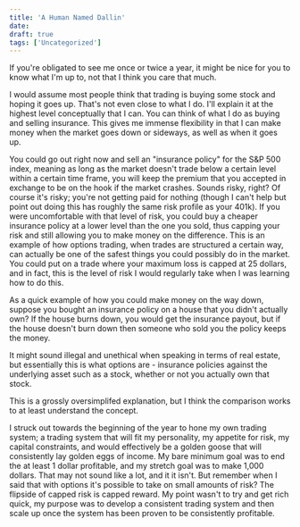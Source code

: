 ```yaml
---
title: 'A Human Named Dallin'
date: 
draft: true
tags: ['Uncategorized']
---
```


If you're obligated to see me once or twice a year, it might be nice for you to know what I'm up to, not that I think you care that much.

I would assume most people think that trading is buying some stock and hoping it goes up. That's not even close to what I do. I'll explain it at the highest level conceptually that I can. You can think of what I do as buying and selling insurance. This gives me immense flexibility in that I can make money when the market goes down or sideways, as well as when it goes up.

You could go out right now and sell an "insurance policy" for the S&P 500 index, meaning as long as the market doesn't trade below a certain level within a certain time frame, you will keep the premium that you accepted in exchange to be on the hook if the market crashes. Sounds risky, right? Of course it's risky; you're not getting paid for nothing (though I can't help but point out doing this has roughly the same risk profile as your 401k). If you were uncomfortable with that level of risk, you could buy a cheaper insurance policy at a lower level than the one you sold, thus capping your risk and still allowing you to make money on the difference. This is an example of how options trading, when trades are structured a certain way, can actually be one of the safest things you could possibly do in the market. You could put on a trade where your maximum loss is capped at 25 dollars, and in fact, this is the level of risk I would regularly take when I was learning how to do this.

As a quick example of how you could make money on the way down, suppose you bought an insurance policy on a house that you didn't actually own? If the house burns down, you would get the insurance payout, but if the house doesn't burn down then someone who sold you the policy keeps the money.

It might sound illegal and unethical when speaking in terms of real estate, but essentially this is what options are - insurance policies against the underlying asset such as a stock, whether or not you actually own that stock.

This is a grossly oversimplifed explanation, but I think the comparison works to at least understand the concept.

I struck out towards the beginning of the year to hone my own trading system; a trading system that will fit my personality, my appetite for risk, my capital constraints, and would effectively be a golden goose that will consistently lay golden eggs of income. My bare minimum goal was to end the at least 1 dollar profitable, and my stretch goal was to make 1,000 dollars. That may not sound like a lot, and it it isn't. But remember when I said that with options it's possible to take on small amounts of risk? The flipside of capped risk is capped reward. My point wasn't to try and get rich quick, my purpose was to develop a consistent trading system and then scale up once the system has been proven to be consistently profitable.